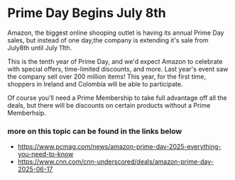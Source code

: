 # Prime Day Begins July 8th

Amazon, the biggest online shooping outlet is having its annual Prime Day sales, but instead of one day,the company is extending it's sale from July8th until July 11th.

This is the tenth year of Prime Day, and we'd expect Amazon to celebrate with special offers, time-limited discounts, and more. Last year's event saw the company sell over 200 million items! This year, for the first time, shoppers in Ireland and Colombia will be able to participate.

Of course you'll need a Prime Membership to take full advantage off all the deals, but there will be discounts on certain products without a Prime Memberhsip.

### more on this topic can be found in the links below

- https://www.pcmag.com/news/amazon-prime-day-2025-everything-you-need-to-know
- https://www.cnn.com/cnn-underscored/deals/amazon-prime-day-2025-06-17
